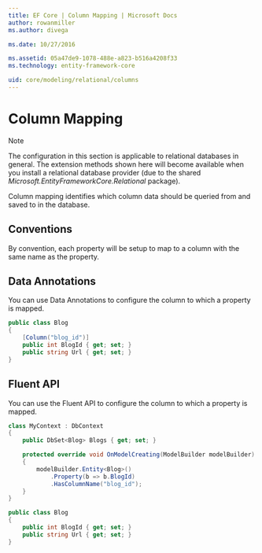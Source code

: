 ```yaml
---
title: EF Core | Column Mapping | Microsoft Docs
author: rowanmiller
ms.author: divega

ms.date: 10/27/2016

ms.assetid: 05a47de9-1078-488e-a823-b516a4208f33
ms.technology: entity-framework-core

uid: core/modeling/relational/columns
---
```

# Column Mapping

> [!NOTE]
> The configuration in this section is applicable to relational databases in general. The extension methods shown here will become available when you install a relational database provider (due to the shared *Microsoft.EntityFrameworkCore.Relational* package).

Column mapping identifies which column data should be queried from and saved to in the database.

## Conventions

By convention, each property will be setup to map to a column with the same name as the property.

## Data Annotations

You can use Data Annotations to configure the column to which a property is mapped.

<!-- [!code-csharp[Main](samples/core/relational/Modeling/DataAnnotations/Samples/Relational/Column.cs?highlight=3)] -->
``` csharp
public class Blog
{
    [Column("blog_id")]
    public int BlogId { get; set; }
    public string Url { get; set; }
}
```

## Fluent API

You can use the Fluent API to configure the column to which a property is mapped.

<!-- [!code-csharp[Main](samples/core/relational/Modeling/FluentAPI/Samples/Relational/Column.cs?highlight=7,8,9)] -->
``` csharp
class MyContext : DbContext
{
    public DbSet<Blog> Blogs { get; set; }

    protected override void OnModelCreating(ModelBuilder modelBuilder)
    {
        modelBuilder.Entity<Blog>()
            .Property(b => b.BlogId)
            .HasColumnName("blog_id");
    }
}

public class Blog
{
    public int BlogId { get; set; }
    public string Url { get; set; }
}
```
